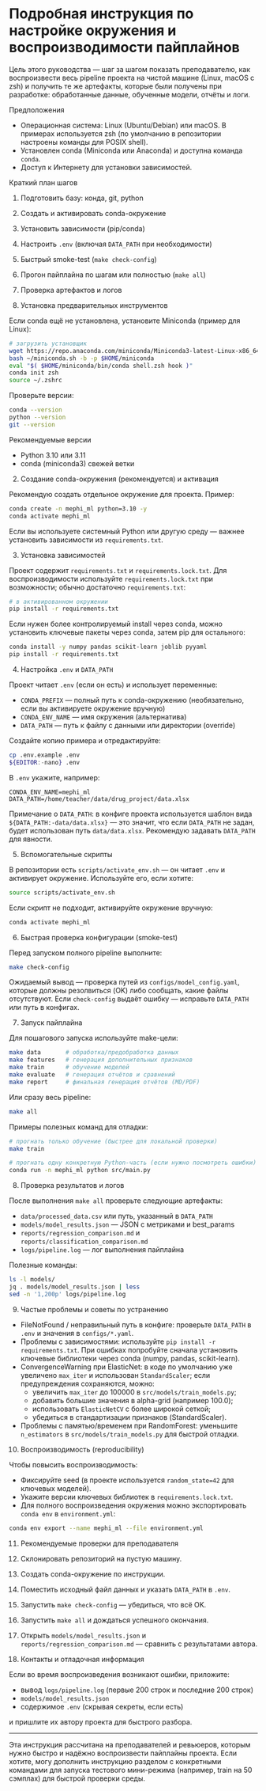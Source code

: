 # Подробная инструкция по настройке окружения и воспроизводимости пайплайнов

Цель этого руководства — шаг за шагом показать преподавателю, как воспроизвести весь pipeline проекта на чистой машине (Linux, macOS с zsh) и получить те же артефакты, которые были получены при разработке: обработанные данные, обученные модели, отчёты и логи.

Предположения
- Операционная система: Linux (Ubuntu/Debian) или macOS. В примерах используется zsh (по умолчанию в репозитории настроены команды для POSIX shell).
- Установлен conda (Miniconda или Anaconda) и доступна команда `conda`.
- Доступ к Интернету для установки зависимостей.

Краткий план шагов
1. Подготовить базу: конда, git, python
2. Создать и активировать conda-окружение
3. Установить зависимости (pip/conda)
4. Настроить `.env` (включая `DATA_PATH` при необходимости)
5. Быстрый smoke-test (`make check-config`)
6. Прогон пайплайна по шагам или полностью (`make all`)
7. Проверка артефактов и логов

1. Установка предварительных инструментов

Если conda ещё не установлена, установите Miniconda (пример для Linux):

```bash
# загрузить установщик
wget https://repo.anaconda.com/miniconda/Miniconda3-latest-Linux-x86_64.sh -O ~/miniconda.sh
bash ~/miniconda.sh -b -p $HOME/miniconda
eval "$( $HOME/miniconda/bin/conda shell.zsh hook )"
conda init zsh
source ~/.zshrc
```

Проверьте версии:

```bash
conda --version
python --version
git --version
```

Рекомендуемые версии
- Python 3.10 или 3.11
- conda (miniconda3) свежей ветки

2. Создание conda-окружения (рекомендуется) и активация

Рекомендую создать отдельное окружение для проекта. Пример:

```bash
conda create -n mephi_ml python=3.10 -y
conda activate mephi_ml
```

Если вы используете системный Python или другую среду — важнее установить зависимости из `requirements.txt`.

3. Установка зависимостей

Проект содержит `requirements.txt` и `requirements.lock.txt`. Для воспроизводимости используйте `requirements.lock.txt` при возможности; обычно достаточно `requirements.txt`:

```bash
# в активированном окружении
pip install -r requirements.txt
```

Если нужен более контролируемый install через conda, можно установить ключевые пакеты через conda, затем pip для остального:

```bash
conda install -y numpy pandas scikit-learn joblib pyyaml
pip install -r requirements.txt
```

4. Настройка `.env` и `DATA_PATH`

Проект читает `.env` (если он есть) и использует переменные:

- `CONDA_PREFIX` — полный путь к conda-окружению (необязательно, если вы активируете окружение вручную)
- `CONDA_ENV_NAME` — имя окружения (альтернатива)
- `DATA_PATH` — путь к файлу с данными или директории (override)

Создайте копию примера и отредактируйте:

```bash
cp .env.example .env
${EDITOR:-nano} .env
```

В `.env` укажите, например:

```text
CONDA_ENV_NAME=mephi_ml
DATA_PATH=/home/teacher/data/drug_project/data.xlsx
```

Примечание о `DATA_PATH`: в конфиге проекта используется шаблон вида `${DATA_PATH:-data/data.xlsx}` — это значит, что если `DATA_PATH` не задан, будет использован путь `data/data.xlsx`. Рекомендую задавать `DATA_PATH` для явности.

5. Вспомогательные скрипты

В репозитории есть `scripts/activate_env.sh` — он читает `.env` и активирует окружение. Используйте его, если хотите:

```bash
source scripts/activate_env.sh
```

Если скрипт не подходит, активируйте окружение вручную:

```bash
conda activate mephi_ml
```

6. Быстрая проверка конфигурации (smoke-test)

Перед запуском полного pipeline выполните:

```bash
make check-config
```

Ожидаемый вывод — проверка путей из `configs/model_config.yaml`, которые должны резолвиться (OK) либо сообщать, какие файлы отсутствуют. Если `check-config` выдаёт ошибку — исправьте `DATA_PATH` или путь в конфигах.

7. Запуск пайплайна

Для пошагового запуска используйте make-цели:

```bash
make data       # обработка/предобработка данных
make features   # генерация дополнительных признаков
make train      # обучение моделей
make evaluate   # генерация отчётов и сравнений
make report     # финальная генерация отчётов (MD/PDF)
```

Или сразу весь pipeline:

```bash
make all
```

Примеры полезных команд для отладки:

```bash
# прогнать только обучение (быстрее для локальной проверки)
make train

# прогнать одну конкретную Python-часть (если нужно посмотреть ошибки)
conda run -n mephi_ml python src/main.py
```

8. Проверка результатов и логов

После выполнения `make all` проверьте следующие артефакты:

- `data/processed_data.csv` или путь, указанный в `DATA_PATH`
- `models/model_results.json` — JSON с метриками и best_params
- `reports/regression_comparison.md` и `reports/classification_comparison.md`
- `logs/pipeline.log` — лог выполнения пайплайна

Полезные команды:

```bash
ls -l models/
jq . models/model_results.json | less
sed -n '1,200p' logs/pipeline.log
```

9. Частые проблемы и советы по устранению

- FileNotFound / неправильный путь в конфиге: проверьте `DATA_PATH` в `.env` и значения в `configs/*.yaml`.
- Проблемы с зависимостями: используйте `pip install -r requirements.txt`. При ошибках попробуйте сначала установить ключевые библиотеки через conda (numpy, pandas, scikit-learn).
- ConvergenceWarning при ElasticNet: в коде по умолчанию уже увеличено `max_iter` и использован `StandardScaler`; если предупреждения сохраняются, можно:
  - увеличить `max_iter` до 100000 в `src/models/train_models.py`;
  - добавить большие значения в alpha-grid (например 100.0);
  - использовать `ElasticNetCV` с более широкой сеткой;
  - убедиться в стандартизации признаков (StandardScaler).
- Проблемы с памятью/временем при RandomForest: уменьшите `n_estimators` в `src/models/train_models.py` для быстрой отладки.

10. Воспроизводимость (reproducibility)

Чтобы повысить воспроизводимость:

- Фиксируйте seed (в проекте используется `random_state=42` для ключевых моделей).
- Укажите версии ключевых библиотек в `requirements.lock.txt`.
- Для полного воспроизведения окружения можно экспортировать `conda env` в `environment.yml`:

```bash
conda env export --name mephi_ml --file environment.yml
```

11. Рекомендуемые проверки для преподавателя

1. Склонировать репозиторий на пустую машину.
2. Создать conda-окружение по инструкции.
3. Поместить исходный файл данных и указать `DATA_PATH` в `.env`.
4. Запустить `make check-config` — убедиться, что всё OK.
5. Запустить `make all` и дождаться успешного окончания.
6. Открыть `models/model_results.json` и `reports/regression_comparison.md` — сравнить с результатами автора.

12. Контакты и отладочная информация

Если во время воспроизведения возникают ошибки, приложите:

- вывод `logs/pipeline.log` (первые 200 строк и последние 200 строк)
- `models/model_results.json`
- содержимое `.env` (скрывая секреты, если есть)

и пришлите их автору проекта для быстрого разбора.

---

Эта инструкция рассчитана на преподавателей и ревьюеров, которым нужно быстро и надёжно воспроизвести пайплайны проекта. Если хотите, могу дополнить инструкцию разделом с конкретными командами для запуска тестового мини-режима (например, train на 50 сэмплах) для быстрой проверки среды.
